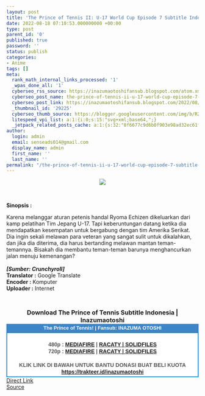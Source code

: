 ```yaml
---
layout: post
title: 'The Prince of Tennis II: U-17 World Cup Episode 7 Subtitle Indonesia'
date: 2022-08-18 07:10:53.000000000 +00:00
type: post
parent_id: '0'
published: true
password: ''
status: publish
categories:
- Anime
tags: []
meta:
  rank_math_internal_links_processed: '1'
  _wpas_done_all: '1'
  cyberseo_rss_source: https://inazumaotoshifansub.blogspot.com/atom.xml?start-index=1
  cyberseo_post_name: the-prince-of-tennis-ii-u-17-world-cup-episode-7-subtitle-indonesia
  cyberseo_post_link: https://inazumaotoshifansub.blogspot.com/2022/08/the-prince-of-tennis-ii-u-17-world-cup_18.html
  _thumbnail_id: '29225'
  cyberseo_thumb_source: https://blogger.googleusercontent.com/img/b/R29vZ2xl/AVvXsEjpWV__pbwHzBak4YD7Yf1w-qKNDeHaUPOU51ALq4OrFyLGREPRpoGJf9ntQd8enuY7S2j_UXkJEDsyyZefEsWH9mU0fNnNawhT8qpnbPqa-JPm0AVU4E2VvboIKaDN9x39pkn6lrFzBGEw-1D6gvu5pmWKAvgUvQ4YpcFUwayNqYs9HxheWUsWdI8L/s16000/NEW-07.png
  litespeed_vpi_list: a:1:{i:0;s:15:"svg+xml;base64,";}
  _jetpack_related_posts_cache: a:1:{s:32:"8f6677c9d6b0f903e98ad32ec61f8deb";a:2:{s:7:"expires";i:1663128020;s:7:"payload";a:0:{}}}
author:
  login: admin
  email: senseads014@gmail.com
  display_name: admin
  first_name: ''
  last_name: ''
permalink: "/the-prince-of-tennis-ii-u-17-world-cup-episode-7-subtitle-indonesia/"
---
```

</p>
<div class="separator" style="clear: both; text-align: center;"><a href="https://blogger.googleusercontent.com/img/b/R29vZ2xl/AVvXsEjpWV__pbwHzBak4YD7Yf1w-qKNDeHaUPOU51ALq4OrFyLGREPRpoGJf9ntQd8enuY7S2j_UXkJEDsyyZefEsWH9mU0fNnNawhT8qpnbPqa-JPm0AVU4E2VvboIKaDN9x39pkn6lrFzBGEw-1D6gvu5pmWKAvgUvQ4YpcFUwayNqYs9HxheWUsWdI8L/s450/NEW-07.png" style="margin-left: 1em; margin-right: 1em;"><img border="0" data-original-height="269" data-original-width="450" src="{{ site.baseurl }}/assets/2022/08/NEW-07.png" /></a></div>
<p>&nbsp;</p>
<p><b>Sinopsis :</b></p>
<div style="text-align: left;"><span class="VIiyi" lang="id"><span class="JLqJ4b ChMk0b" data-language-for-alternatives="id" data-language-to-translate-into="en" data-number-of-phrases="6" data-phrase-index="0"><span class="Q4iAWc">Karena melanggar aturan petenis handal Ryoma Echizen dikeluarkan dari kamp pelatihan Tim Jepang U-17. Tapi keberuntungan datang ketika dia mendapatkan kesempatan untuk bergabung dengan tim Amerika Serikat. Dia ingin sekali melawan para veteran yang sangat sulit untuk dikalahkan, dan jika dia diterima, dia harus bertanding melawan mantan teman-temannya. Bisakah dia membantu teman-teman barunya menghancurkan jalan menuju kemenangan?&nbsp;</span></span></span></div>
<div style="text-align: left;"><span class="VIiyi" lang="id"><span class="JLqJ4b ChMk0b" data-language-for-alternatives="id" data-language-to-translate-into="en" data-number-of-phrases="6" data-phrase-index="0"><span class="Q4iAWc">&nbsp;</span></span></span></div>
<div style="text-align: left;"><span class="VIiyi" lang="id"><span class="JLqJ4b ChMk0b" data-language-for-alternatives="id" data-language-to-translate-into="en" data-number-of-phrases="6" data-phrase-index="0"><span class="Q4iAWc"><b><i>[Sumber: Crunchyroll]</i></b></span></span></span>
<div style="text-align: center;">
<div style="text-align: left;"><span face="&quot;trebuchet ms&quot; , sans-serif"><b>Translator :</b> Google Translate</span></div>
<div style="text-align: left;"><span face="&quot;trebuchet ms&quot; , sans-serif"><b>Encoder :</b> Komputer</span></div>
<div style="text-align: left;"><span face="&quot;trebuchet ms&quot; , sans-serif"><b>Uploader :</b> Internet</span></div>
<p><span face="&quot;trebuchet ms&quot; , sans-serif"><br /></span></div>
<div style="text-align: center;"><span face="&quot;trebuchet ms&quot; , sans-serif" style="font-size: medium;"><b>Download The Prince of Tennis Subtitle Indonesia | Inazumaotoshi</b></span></div>
<div style="margin: 0px; padding: 0px;">
<div align="center" style="background-color: #3d85c6; color: #339999; font-family: arial, geneva, sans-serif; line-height: 18.1875px; margin: 0px; padding: 2px;">
<div style="margin: 0px; padding: 0px;">
<div style="margin: 0px; padding: 0px;">
<div style="margin: 0px; padding: 0px;">
<div style="margin: 0px; padding: 0px;">
<div style="margin: 0px; padding: 0px;">
<div style="margin: 0px; padding: 0px;">
<div style="margin: 0px; padding: 0px;"><span style="font-size: small;"><b style="margin: 0px; padding: 0px;"><span class="Apple-style-span" face="&quot;trebuchet ms&quot; , sans-serif" style="margin: 0px; padding: 0px;"><span style="color: white; margin: 0px; padding: 0px;">The Prince of Tennis! | Fansub: INAZUMA&nbsp;</span></span></b><b style="margin: 0px; padding: 0px;"><span class="Apple-style-span" face="&quot;trebuchet ms&quot; , sans-serif" style="margin: 0px; padding: 0px;"><span style="color: white; margin: 0px; padding: 0px;">OTOSHI</span></span></b></span></div>
</div>
</div>
</div>
</div>
</div>
</div>
</div>
<div style="background-color: white; border: 2px solid rgb(31, 133, 198); font-family: arial, geneva, sans-serif; line-height: 18.1875px; margin: 0px; padding: 2px; text-align: justify;">
<div style="font-family: arial, helvetica, sans-serif; margin: 0px; padding: 0px; text-align: center;">
<div style="margin: 0px; padding: 0px;">
<div style="margin: 0px; padding: 0px;">
<div style="margin: 0px; padding: 0px;">
<div style="margin: 0px; padding: 0px;">
<div style="margin: 0px; padding: 0px;">
<div style="margin: 0px; padding: 0px;">
<div style="margin: 0px; padding: 0px;">
<div style="color: #555555;">&nbsp;</div>
<div style="color: #555555;"><b style="margin: 0px; padding: 0px;">480p : <a href="https://ouo.io/35gVSx" target="_blank" rel="noopener">MEDIAFIRE</a> | <a href="https://ouo.io/96UeyB" target="_blank" rel="noopener">RACATY | SOLIDFILES</a></b></div>
<div style="color: #555555;"><b style="margin: 0px; padding: 0px;">720p :&nbsp;</b><b style="margin: 0px; padding: 0px;"><a href="https://ouo.io/l3kd18" target="_blank" rel="noopener">MEDIAFIRE</a> | <a href="https://ouo.io/6wzFE5" target="_blank" rel="noopener">RACATY | SOLIDFILES</a></b></div>
<div style="color: #555555;"><b style="margin: 0px; padding: 0px;">&nbsp;</b></div>
<div style="color: #555555;"><b style="margin: 0px; padding: 0px;">KLIK LINK DI BAWAH UNTUK BANTU DONASI BUAT BELI KUOTA</b></div>
<div style="color: #555555;"><b style="margin: 0px; padding: 0px;"><a href="https://trakteer.id/inazumaotoshi" target="_blank" rel="noopener">https://trakteer.id/inazumaotoshi</a><br /></b></div>
<div style="color: #555555;"></div>
</div>
</div>
</div>
</div>
</div>
</div>
</div>
</div>
</div>
</div>
</div>
<link rel="stylesheet" href="https://cdnjs.cloudflare.com/ajax/libs/font-awesome/4.7.0/css/font-awesome.min.css" />
<div class="divbtn"> <a href="https://handymansurrender.com/fihup8buzv?key=94550f7ce39444073321dde3b8782f97" class="btn"><i class="fa fa-download"></i> Direct Link</a> <br /><a href="https://inazumaotoshifansub.blogspot.com/2022/08/the-prince-of-tennis-ii-u-17-world-cup_18.html">Source</a> </div>
